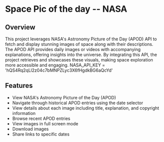 # Space Pic of the day -- NASA

## Overview
This project leverages NASA's Astronomy Picture of the Day (APOD) API to fetch and display stunning images of space along with their descriptions. 
The APOD API provides daily images or videos with accompanying explanations, offering insights into the universe. By integrating this API, the project retrieves and showcases these visuals, making space exploration more accessible and engaging.
NASA_API_KEY = 'hQS4Rq2qLl2z04c7bMNPZLyc3X6fHgdkBG6aQcYd'
## Features
- View NASA's Astronomy Picture of the Day (APOD)
- Navigate through historical APOD entries using the date selector
- View details about each image including title, explanation, and copyright information
- Browse recent APOD entries
- View images in full screen mode
- Download images
- Share links to specific dates